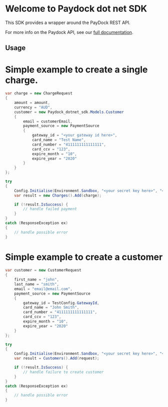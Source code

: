 # Welcome to Paydock dot net SDK

This SDK provides a wrapper around the PayDock REST API.

For more info on the Paydock API, see our [full documentation](https://docs.paydock.com).

## Usage

# Simple example to create a single charge.

``` C#
var charge = new ChargeRequest
{
    amount = amount,
    currency = "AUD",
    customer = new Paydock_dotnet_sdk.Models.Customer
    {
        email = customerEmail,
        payment_source = new PaymentSource
        {
            gateway_id = "<your gateway id here>",
            card_name = "Test Name",
            card_number = "4111111111111111",
            card_ccv = "123",
            expire_month = "10",
            expire_year = "2020"
        }
    }
};

try
{
    Config.Initialise(Environment.Sandbox, "<your secret key here>", "<your public key here>");
    var result = new Charges().Add(charge);

    if (!result.IsSuccess) {
        // handle failed payment
    }
}
catch (ResponseException ex)
{
    // handle possible error
}
```

# Simple example to create a customer


``` C#
var customer = new CustomerRequest
{
    first_name = "john",
    last_name = "smith",
    email = "email@email.com",
    payment_source = new PaymentSource
    {
        gateway_id = TestConfig.GatewayId,
        card_name = "John Smith",
        card_number = "4111111111111111",
        card_ccv = "123",
        expire_month = "10",
        expire_year = "2020"
    }
};

try
{
    Config.Initialise(Environment.Sandbox, "<your secret key here>", "<your public key here>");
    var result = Customers().Add(request);

    if (!result.IsSuccess) {
        // handle failure to create customer
    }
}
catch (ResponseException ex)
{
    // handle possible error
}
```